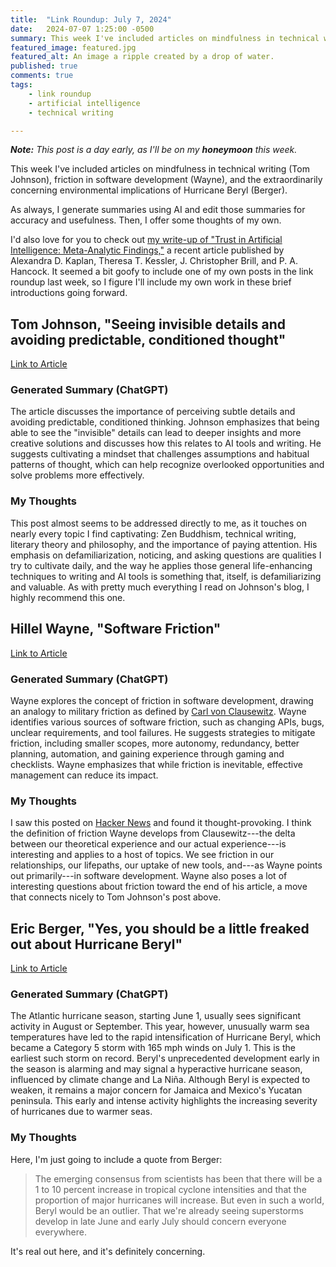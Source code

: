 ```yaml
---
title:  "Link Roundup: July 7, 2024"
date:   2024-07-07 1:25:00 -0500
summary: This week I've included articles on mindfulness in technical writing, friction in software development, and the concerning environmental implications of Hurricane Beryl.
featured_image: featured.jpg
featured_alt: An image a ripple created by a drop of water.
published: true
comments: true
tags:
    - link roundup
    - artificial intelligence
    - technical writing

---
```


_**Note:** This post is a day early, as I'll be on my **honeymoon** this week._

This week I've included articles on mindfulness in technical writing
(Tom Johnson), friction in software development (Wayne), and the
extraordinarily concerning environmental implications of Hurricane Beryl (Berger).

As always, I generate summaries using AI and edit those summaries for
accuracy and usefulness. Then, I offer some thoughts of my own.

I'd also love for you to check out [my write-up of "Trust in Artificial
Intelligence: Meta-Analytic Findings,"](/posts/2024/07/article-review-trust-in-artificial-intelligence/) a recent article published by
Alexandra D. Kaplan, Theresa T. Kessler, J. Christopher Brill, and P. A.
Hancock. It seemed a bit goofy to include one of my own posts in the
link roundup last week, so I figure I'll include my own work in
these brief introductions going forward.

## Tom Johnson, "Seeing invisible details and avoiding predictable, conditioned thought"

[Link to
Article](https://idratherbewriting.com/zamm/seeing-invisible-details-avoiding-predictable-thought.html)

### Generated Summary (ChatGPT)

The article discusses the importance of perceiving subtle details and
avoiding predictable, conditioned thinking. Johnson emphasizes that
being able to see the \"invisible\" details can lead to deeper insights
and more creative solutions and discusses how this relates to AI tools
and writing. He suggests cultivating a mindset that challenges
assumptions and habitual patterns of thought, which can help recognize
overlooked opportunities and solve problems more effectively.

### My Thoughts

This post almost seems to be addressed directly to me, as it touches on
nearly every topic I find captivating: Zen Buddhism, technical writing,
literary theory and philosophy, and the importance of paying attention.
His emphasis on defamiliarization, noticing, and asking questions are
qualities I try to cultivate daily, and the way he applies those general
life-enhancing techniques to writing and AI tools is something that,
itself, is defamiliarizing and valuable. As with pretty much everything
I read on Johnson's blog, I highly recommend this one.

## Hillel Wayne, "Software Friction"

[Link to Article](https://www.hillelwayne.com/post/software-friction/)

### Generated Summary (ChatGPT)

Wayne explores the concept of friction in software development, drawing
an analogy to military friction as defined by [Carl von Clausewitz](https://en.wikipedia.org/wiki/Carl_von_Clausewitz). Wayne
identifies various sources of software friction, such as changing APIs,
bugs, unclear requirements, and tool failures. He suggests strategies to
mitigate friction, including smaller scopes, more autonomy, redundancy,
better planning, automation, and gaining experience through gaming and
checklists. Wayne emphasizes that while friction is inevitable,
effective management can reduce its impact.

### My Thoughts

I saw this posted on [Hacker News](https://news.ycombinator.com/) and
found it thought-provoking. I think the definition of friction Wayne
develops from Clausewitz---the delta between our theoretical experience
and our actual experience---is interesting and applies to a host of
topics. We see friction in our relationships, our lifepaths, our uptake
of new tools, and---as Wayne points out primarily---in software
development. Wayne also poses a lot of interesting questions about
friction toward the end of his article, a move that connects nicely to Tom
Johnson's post above.

## Eric Berger, "Yes, you should be a little freaked out about Hurricane Beryl"

[Link to
Article](https://arstechnica.com/science/2024/07/yes-you-should-be-a-little-freaked-out-about-hurricane-beryl/)

### Generated Summary (ChatGPT)

The Atlantic hurricane season, starting June 1, usually sees significant
activity in August or September. This year, however, unusually warm sea
temperatures have led to the rapid intensification of Hurricane Beryl,
which became a Category 5 storm with 165 mph winds on July 1. This is
the earliest such storm on record. Beryl\'s unprecedented development
early in the season is alarming and may signal a hyperactive hurricane
season, influenced by climate change and La Niña. Although Beryl is
expected to weaken, it remains a major concern for Jamaica and Mexico\'s
Yucatan peninsula. This early and intense activity highlights the
increasing severity of hurricanes due to warmer seas.

### My Thoughts

Here, I'm just going to include a quote from Berger:

> The emerging consensus from scientists has been that there will be a 1
> to 10 percent increase in tropical cyclone intensities and that the
> proportion of major hurricanes will increase. But even in such a
> world, Beryl would be an outlier. That we\'re already seeing
> superstorms develop in late June and early July should concern
> everyone everywhere.

It's real out here, and it's definitely concerning.
